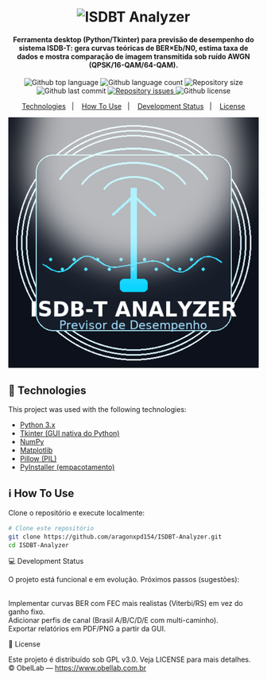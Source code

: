 <h1 align="center">
  <img alt="ISDBT Analyzer" src="https://raw.githubusercontent.com/aragonxpd154/ISDBT-Analyzer/main/images/isdbt-analyzer-icon.png" width="240"/>
  <br>
</h1>

<h4 align="center">
Ferramenta desktop (Python/Tkinter) para previsão de desempenho do sistema ISDB-T:
gera curvas teóricas de BER×Eb/N0, estima taxa de dados e mostra comparação de imagem
transmitida sob ruído AWGN (QPSK/16-QAM/64-QAM).
</h4>

<p align="center">
  <img alt="Github top language" src="https://img.shields.io/github/languages/top/aragonxpd154/ISDBT-Analyzer">
  <img alt="Github language count" src="https://img.shields.io/github/languages/count/aragonxpd154/ISDBT-Analyzer">
  <img alt="Repository size" src="https://img.shields.io/github/repo-size/aragonxpd154/ISDBT-Analyzer">
  <img alt="Github last commit" src="https://img.shields.io/github/last-commit/aragonxpd154/ISDBT-Analyzer">
  <a href="https://github.com/aragonxpd154/ISDBT-Analyzer/issues">
    <img alt="Repository issues" src="https://img.shields.io/github/issues/aragonxpd154/ISDBT-Analyzer">
  </a>
  <img alt="Github license" src="https://img.shields.io/github/license/aragonxpd154/ISDBT-Analyzer">
</p>

<p align="center">
  <a href="#rocket-technologies">Technologies</a>&nbsp;&nbsp;&nbsp;|&nbsp;&nbsp;&nbsp;
  <a href="#information_source-how-to-use">How To Use</a>&nbsp;&nbsp;&nbsp;|&nbsp;&nbsp;&nbsp;
  <a href="#status">Development Status</a>&nbsp;&nbsp;&nbsp;|&nbsp;&nbsp;&nbsp;
  <a href="#memo-license">License</a>
</p>
<p align="center">
<img alt="Demo on Photo" src="https://raw.githubusercontent.com/aragonxpd154/ISDBT-Analyzer/main/main/images/isdbt-analyzer-icon.png">
</p>

<p align="center">
  <!-- Demonstração -->
  <!-- <img alt="Demo" src="https://raw.githubusercontent.com/aragonxpd154/ISDBT-Analyzer/main/images/demo.gif"> -->
</p>

## :rocket: Technologies

This project was used with the following technologies:

- [Python 3.x](https://www.python.org/)
- [Tkinter (GUI nativa do Python)](https://docs.python.org/3/library/tkinter.html)
- [NumPy](https://numpy.org/)
- [Matplotlib](https://matplotlib.org/)
- [Pillow (PIL)](https://python-pillow.org/)
- [PyInstaller (empacotamento)](https://pyinstaller.org/)

## :information_source: How To Use

Clone o repositório e execute localmente:

```bash
# Clone este repositório
git clone https://github.com/aragonxpd154/ISDBT-Analyzer.git
cd ISDBT-Analyzer
```

💻 Development Status

O projeto está funcional e em evolução.
Próximos passos (sugestões):

<br>Implementar curvas BER com FEC mais realistas (Viterbi/RS) em vez do ganho fixo.
<br>Adicionar perfis de canal (Brasil A/B/C/D/E com multi-caminho).
<br>Exportar relatórios em PDF/PNG a partir da GUI.

:memo: License

Este projeto é distribuído sob GPL v3.0. Veja LICENSE para mais detalhes.
© ObelLab — https://www.obellab.com.br
